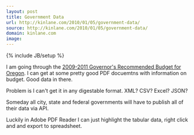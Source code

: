 ```yaml
---
layout: post
title: Government Data
url: http://kinlane.com/2010/01/05/government-data/
source: http://kinlane.com/2010/01/05/government-data/
domain: kinlane.com
image: 
---
```

{% include JB/setup %}<p>I am going through the <a href="http://www.oregon.gov/DAS/BAM/GRB0911intro.shtml">2009-2011 Governor's Recommended Budget for Oregon</a>. I can get at some pretty good PDF docuemtns with information on budget. Good data in there.<p></p>
Problem is I can't get it in any digestable format. XML? CSV? Excel? JSON?<p></p>
Someday all city, state and federal governments will have to publish all of their data via API.<p></p>
Luckily in Adobe PDF Reader I can just highlight the tabular data, right click and and export to spreadsheet.</p>
